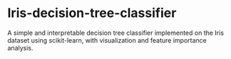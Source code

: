 # Iris-decision-tree-classifier
A simple and interpretable decision tree classifier implemented on the Iris dataset using scikit-learn, with visualization and feature importance analysis.
